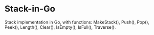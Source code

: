 # Stack-in-Go
Stack implementation in Go, with functions: MakeStack(), Push(), Pop(), Peek(), Length(), Clear(), IsEmpty(), IsFull(), Traverse().
